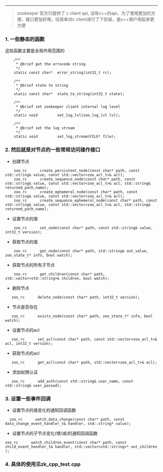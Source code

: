 ***
>zookeeper 官方只提供了 c client api, 没有c++的api，为了使用更加的方便，接口更加好用，估简单对c client进行了下封装，是c++用户用起来更方便

### 1. 一些静态的函数
这些函数主要是全局作用范围的
```
	/**
     * @brief get the errocode string
     */
    static const char*  error_string(int32_t rc);

    /** 
     * @brief state to string
     */
    static const char*  state_to_string(int32_t state);

    /** 
     * @brief set zookeeper client internal log level
     */
    static void         set_log_lvl(zoo_log_lvl lvl);

    /** 
     * @brief set the log stream
     */
    static void         set_log_stream(FILE* file);
```

### 2. 然后就是对节点的一些常规访问操作接口
- 创建节点
```
	zoo_rc      create_persistent_node(const char* path, const std::string& value, const std::vector<zoo_acl_t>& acl);
	zoo_rc      create_sequence_node(const char* path, const std::string& value, const std::vector<zoo_acl_t>& acl, std::string& returned_path_name);
    zoo_rc      create_ephemeral_node(const char* path, const std::string& value, const std::vector<zoo_acl_t>& acl);
	zoo_rc      create_sequance_ephemeral_node(const char* path, const std::string& value, const std::vector<zoo_acl_t>& acl, std::string& returned_path_name);
```
- 设置节点的值
```
 	zoo_rc      set_node(const char* path, const std::string& value, int32_t version);
```
- 获取节点的值
```
 	zoo_rc      get_node(const char* path, std::string& out_value, zoo_state_t* info, bool watch);
```
- 获取节点的所有子节点
```
    zoo_rc      get_children(const char* path, std::vector<std::string>& children, bool watch);
```
- 删除节点
```
   zoo_rc      delete_node(const char* path, int32_t version);
```
- 节点是否存在
```
   zoo_rc      exists_node(const char* path, zoo_state_t* info, bool watch);
```
- 设置节点的acl
```
   zoo_rc      set_acl(const char* path, const std::vector<zoo_acl_t>& acl, int32_t version);
```
- 获取节点的acl
```
   zoo_rc      get_acl(const char* path, std::vector<zoo_acl_t>& acl);
```
- 添加权限认证
```
   zoo_rc      add_auth(const std::string& user_name, const std::string& user_passwd);
```

### 3. 设置一些事件回调
- 设置节点的值变化的通知回调函数
```
  zoo_rc      watch_data_change(const char* path, const data_change_event_handler_t& handler, std::string* value);
```
- 设置节点的子节点变化(增/减)的通知回调函数
```
zoo_rc      watch_children_event(const char* path, const child_event_handler_t& handler, std::vector<std::string>* out_children );
```

### 4. 具体的使用见zk_cpp_test.cpp